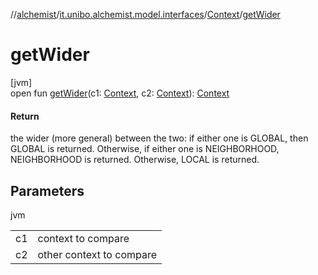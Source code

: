 //[alchemist](../../../index.md)/[it.unibo.alchemist.model.interfaces](../index.md)/[Context](index.md)/[getWider](get-wider.md)

# getWider

[jvm]\
open fun [getWider](get-wider.md)(c1: [Context](index.md), c2: [Context](index.md)): [Context](index.md)

#### Return

the wider (more general) between the two: if either one is GLOBAL, then GLOBAL is returned. Otherwise, if either one is NEIGHBORHOOD, NEIGHBORHOOD is returned. Otherwise, LOCAL is returned.

## Parameters

jvm

| | |
|---|---|
| c1 | context to compare |
| c2 | other context to compare |
